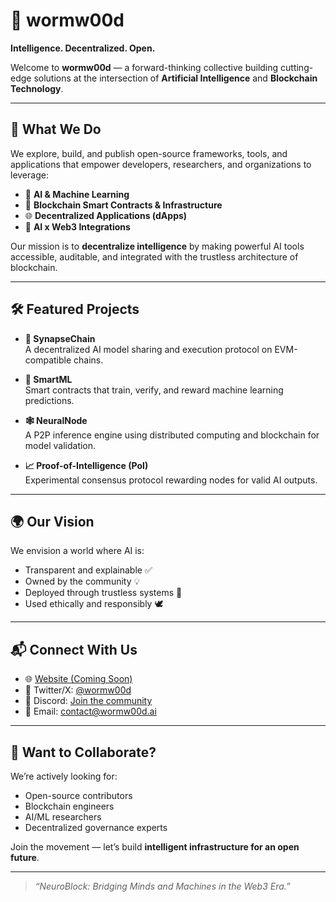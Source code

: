 # 🧠 wormw00d

**Intelligence. Decentralized. Open.**

Welcome to **wormw00d** — a forward-thinking collective building cutting-edge solutions at the intersection of **Artificial Intelligence** and **Blockchain Technology**.

---

## 🚀 What We Do

We explore, build, and publish open-source frameworks, tools, and applications that empower developers, researchers, and organizations to leverage:

- 🤖 **AI & Machine Learning**
- 🔗 **Blockchain Smart Contracts & Infrastructure**
- 🌐 **Decentralized Applications (dApps)**
- 🧩 **AI x Web3 Integrations**

Our mission is to **decentralize intelligence** by making powerful AI tools accessible, auditable, and integrated with the trustless architecture of blockchain.

---

## 🛠️ Featured Projects

- **🧬 SynapseChain**  
  A decentralized AI model sharing and execution protocol on EVM-compatible chains.

- **🤝 SmartML**  
  Smart contracts that train, verify, and reward machine learning predictions.

- **🕸️ NeuralNode**  
  A P2P inference engine using distributed computing and blockchain for model validation.

- **📈 Proof-of-Intelligence (PoI)**  
  Experimental consensus protocol rewarding nodes for valid AI outputs.

---

## 🌍 Our Vision

We envision a world where AI is:
- Transparent and explainable ✅  
- Owned by the community 💡  
- Deployed through trustless systems 🔐  
- Used ethically and responsibly 🕊️  

---

## 📬 Connect With Us

- 🌐 [Website (Coming Soon)](#)
- 📢 Twitter/X: [@wormw00d](https://twitter.com/wormw00d)
- 💬 Discord: [Join the community](#)
- 📧 Email: contact@wormw00d.ai

---

## 🤝 Want to Collaborate?

We’re actively looking for:
- Open-source contributors
- Blockchain engineers
- AI/ML researchers
- Decentralized governance experts

Join the movement — let’s build **intelligent infrastructure for an open future**.

---

> _“NeuroBlock: Bridging Minds and Machines in the Web3 Era.”_

